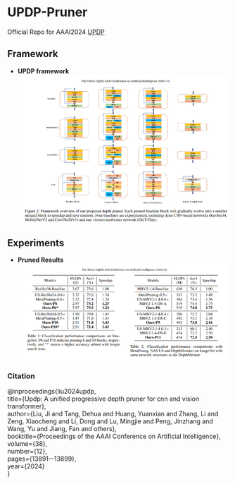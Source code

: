 # UPDP-Pruner
Official Repo for AAAI2024 [UPDP](https://ojs.aaai.org/index.php/AAAI/article/view/29296)

## Framework

- **UPDP framework**
![](Images/overview.png)

## Experiments

- **Pruned Results**
![](Images/results.png)
### Citation 
@inproceedings{liu2024updp, <br>
      title={Updp: A unified progressive depth pruner for cnn and vision transformer}, <br>
      author={Liu, Ji and Tang, Dehua and Huang, Yuanxian and Zhang, Li and Zeng, Xiaocheng and Li, Dong and Lu, Mingjie and Peng, Jinzhang and Wang, Yu and Jiang, Fan and others}, <br>
      booktitle={Proceedings of the AAAI Conference on Artificial Intelligence}, <br>
      volume={38}, <br>
      number={12}, <br>
      pages={13891--13899}, <br>
      year={2024} <br>
}
